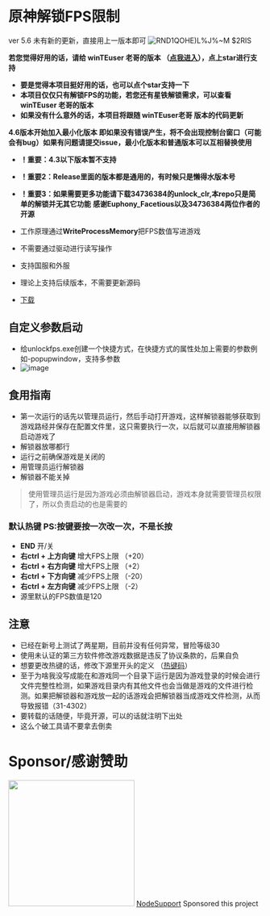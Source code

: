 # 原神解锁FPS限制

ver 5.6 未有新的更新，直接用上一版本即可
![RND1`QOHE)L%J%~M $`2RIS](https://github.com/user-attachments/assets/abe99c22-3aa9-41b2-8c9e-04ec0144259c)





**若您觉得好用的话，请给 winTEuser 老哥的版本
（[点我进入](https://github.com/winTEuser/Genshin_StarRail_fps_unlocker/releases)），点上star进行支持**
 - **要是觉得本项目挺好用的话，也可以点个star支持一下**
 - **本项目仅仅只有解锁FPS的功能，若您还有星铁解锁需求，可以查看 winTEuser 老哥的版本**
 - **如果没有什么意外的话，本项目将跟随 winTEuser老哥 版本的代码更新**

**4.6版本开始加入最小化版本 即如果没有错误产生，将不会出现控制台窗口（可能会有bug）如果有问题请提交issue，最小化版本和普通版本可以互相替换使用**

 - **！重要：4.3以下版本暂不支持**
 - **！重要2：Release里面的版本都是通用的，有时候只是懒得水版本号**
 - **！重要3：如果需要更多功能请下载34736384的unlock_clr,本repo只是简单的解锁并无其它功能**
**感谢Euphony_Facetious以及34736384两位作者的开源**

 - 工作原理通过**WriteProcessMemory**把FPS数值写进游戏
 - 不需要通过驱动进行读写操作
 - 支持国服和外服
 - 理论上支持后续版本，不需要更新源码
 - [下载](https://github.com/xiaonian233/genshin-fps-unlock/releases/)
## 自定义参数启动
 - 给unlockfps.exe创建一个快捷方式，在快捷方式的属性处加上需要的参数例如-popupwindow，支持多参数
 - ![image](https://github.com/xiaonian233/genshin-fps-unlock/assets/21072615/de6eeeda-9cf6-4ce4-8559-67011b7d944c)
## 食用指南
 - 第一次运行的话先以管理员运行，然后手动打开游戏，这样解锁器能够获取到游戏路经并保存在配置文件里，这只需要执行一次，以后就可以直接用解锁器启动游戏了
 - 解锁器放哪都行
 - 运行之前确保游戏是关闭的
 - 用管理员运行解锁器
 - 解锁器不能关掉
>使用管理员运行是因为游戏必须由解锁器启动，游戏本身就需要管理员权限了，所以负责启动的也是需要的
### 默认热键           PS:按键要按一次改一次，不是长按
- **END** 开/关
- **右ctrl + 上方向键** 增大FPS上限 （+20）
- **右ctrl + 右方向键** 增大FPS上限 （+2）
- **右ctrl + 下方向键** 减少FPS上限 （-20）
- **右ctrl + 左方向键** 减少FPS上限 （-2）
- 源里默认的FPS数值是120

## 注意
- 已经在新号上测试了两星期，目前并没有任何异常，冒险等级30
- 使用未认证的第三方软件修改游戏数据是违反了协议条款的，后果自负
- 想要更改热键的话，修改下源里开头的定义 （[热键码](http://cherrytree.at/misc/vk.htm)）
- 至于为啥我没写成能在和游戏同一个目录下运行是因为游戏登录的时候会进行文件完整性检测，如果游戏目录内有其他文件也会当做是游戏的文件进行检测。如果把解锁器和游戏放一起的话游戏会把解锁器当成游戏文件检测，从而导致报错（31-4302）
- 要转载的话随便，毕竟开源，可以的话就注明下出处
- 这么个破工具请不要拿去倒卖
# Sponsor/感谢赞助
<a href="https://yxvm.com/aff.php?aff=650" target="_blank"><img src="https://i.postimg.cc/XvT30P5J/image.png" width="250"/></a>
[NodeSupport](https://github.com/NodeSeekDev/NodeSupport) Sponsored this project

